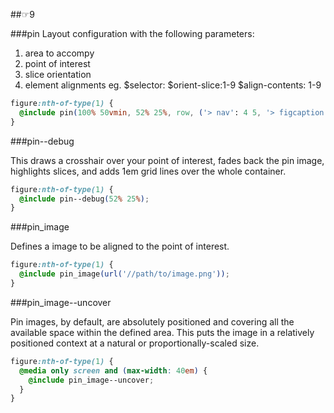 ##☞9

###pin
Layout configuration with the following parameters:

1. area to accompy
2. point of interest
3. slice orientation
4. element alignments eg. $selector: $orient-slice:1-9 $align-contents: 1-9

```css
figure:nth-of-type(1) {
  @include pin(100% 50vmin, 52% 25%, row, ('> nav': 4 5, '> figcaption': 6 4));
}
```
###pin--debug

This draws a crosshair over your point of interest, fades back the pin image, highlights slices, and adds 1em grid lines over the whole container.
```css
figure:nth-of-type(1) {
  @include pin--debug(52% 25%);
}
```

###pin_image

Defines a image to be aligned to the point of interest.

```css
figure:nth-of-type(1) {
  @include pin_image(url('//path/to/image.png'));
}
```

###pin_image--uncover

Pin images, by default, are absolutely positioned and covering all the available space within the defined area. This puts the image in a relatively positioned context at a natural or proportionally-scaled size.

```css
figure:nth-of-type(1) {
  @media only screen and (max-width: 40em) {
    @include pin_image--uncover;
  }
}
```
